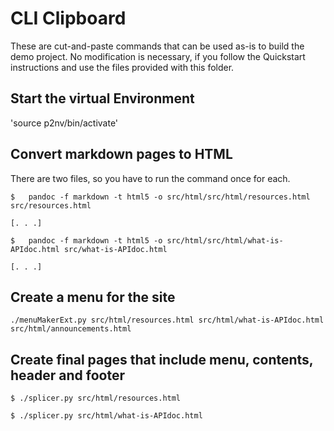 # CLI Clipboard

These are cut-and-paste commands that can be used as-is to build the demo project. No modification is necessary, if you follow the Quickstart instructions and use the files provided with this folder.

## Start the virtual Environment

   'source p2nv/bin/activate'

##  Convert markdown pages to HTML

There are two files, so you have to run the command once for each.

~~~
$   pandoc -f markdown -t html5 -o src/html/src/html/resources.html src/resources.html

[. . .]

$   pandoc -f markdown -t html5 -o src/html/src/html/what-is-APIdoc.html src/what-is-APIdoc.html

[. . .]

~~~

## Create a menu for the site

~~~
./menuMakerExt.py src/html/resources.html src/html/what-is-APIdoc.html src/html/announcements.html

~~~

## Create final pages that include menu, contents, header and footer

~~~
$ ./splicer.py src/html/resources.html

$ ./splicer.py src/html/what-is-APIdoc.html
~~~
